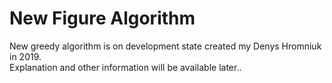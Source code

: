 # New Figure Algorithm 
New greedy algorithm is on development state created my Denys Hromniuk in 2019.<br>
Explanation and other information will be available later..
